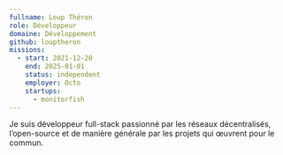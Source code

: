 ```yaml
---
fullname: Loup Théron
role: Développeur
domaine: Développement
github: louptheron
missions:
  - start: 2021-12-20
    end: 2025-01-01
    status: independent
    employer: Octo
    startups:
      - monitorfish
---
```

Je suis développeur full-stack passionné par les réseaux décentralisés, l’open-source et de manière générale par les projets qui œuvrent pour le commun.
